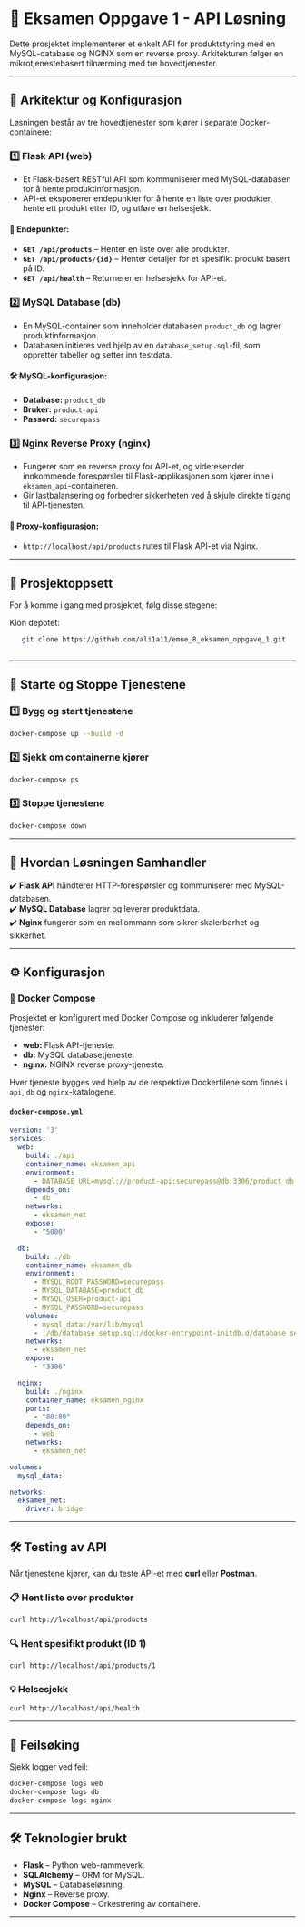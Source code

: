 # 📌 Eksamen Oppgave 1 - API Løsning

Dette prosjektet implementerer et enkelt API for produktstyring med en MySQL-database og NGINX som en reverse proxy. Arkitekturen følger en mikrotjenestebasert tilnærming med tre hovedtjenester.

---

## 📌 Arkitektur og Konfigurasjon

Løsningen består av tre hovedtjenester som kjører i separate Docker-containere:

### 1️⃣ Flask API (web)

- Et Flask-basert RESTful API som kommuniserer med MySQL-databasen for å hente produktinformasjon.
- API-et eksponerer endepunkter for å hente en liste over produkter, hente ett produkt etter ID, og utføre en helsesjekk.

#### 🔗 Endepunkter:

- **`GET /api/products`** – Henter en liste over alle produkter.
- **`GET /api/products/{id}`** – Henter detaljer for et spesifikt produkt basert på ID.
- **`GET /api/health`** – Returnerer en helsesjekk for API-et.

### 2️⃣ MySQL Database (db)

- En MySQL-container som inneholder databasen `product_db` og lagrer produktinformasjon.
- Databasen initieres ved hjelp av en `database_setup.sql`-fil, som oppretter tabeller og setter inn testdata.

#### 🛠 MySQL-konfigurasjon:

- **Database:** `product_db`
- **Bruker:** `product-api`
- **Passord:** `securepass`

### 3️⃣ Nginx Reverse Proxy (nginx)

- Fungerer som en reverse proxy for API-et, og videresender innkommende forespørsler til Flask-applikasjonen som kjører inne i `eksamen_api`-containeren.
- Gir lastbalansering og forbedrer sikkerheten ved å skjule direkte tilgang til API-tjenesten.

#### 🔄 Proxy-konfigurasjon:

- `http://localhost/api/products` rutes til Flask API-et via Nginx.

---

## 🚀 Prosjektoppsett

For å komme i gang med prosjektet, følg disse stegene:

Klon depotet:

```bash
   git clone https://github.com/ali1a11/emne_8_eksamen_oppgave_1.git
  
```

---

## 🚀 Starte og Stoppe Tjenestene

### 1️⃣ Bygg og start tjenestene

```bash
docker-compose up --build -d
```

### 2️⃣ Sjekk om containerne kjører

```bash
docker-compose ps
```

### 3️⃣ Stoppe tjenestene

```bash
docker-compose down
```

---

## 🔄 Hvordan Løsningen Samhandler

✔️ **Flask API** håndterer HTTP-forespørsler og kommuniserer med MySQL-databasen.\
✔️ **MySQL Database** lagrer og leverer produktdata.\
✔️ **Nginx** fungerer som en mellommann som sikrer skalerbarhet og sikkerhet.

---

## ⚙️ Konfigurasjon

### 🐳 Docker Compose

Prosjektet er konfigurert med Docker Compose og inkluderer følgende tjenester:

- **web:** Flask API-tjeneste.
- **db:** MySQL databasetjeneste.
- **nginx:** NGINX reverse proxy-tjeneste.

Hver tjeneste bygges ved hjelp av de respektive Dockerfilene som finnes i `api`, `db` og `nginx`-katalogene.

#### `docker-compose.yml`

```yaml
version: '3'
services:
  web:
    build: ./api
    container_name: eksamen_api
    environment:
      - DATABASE_URL=mysql://product-api:securepass@db:3306/product_db
    depends_on:
      - db
    networks:
      - eksamen_net
    expose:
      - "5000"

  db:
    build: ./db
    container_name: eksamen_db
    environment:
      - MYSQL_ROOT_PASSWORD=securepass
      - MYSQL_DATABASE=product_db
      - MYSQL_USER=product-api
      - MYSQL_PASSWORD=securepass
    volumes:
      - mysql_data:/var/lib/mysql
      - ./db/database_setup.sql:/docker-entrypoint-initdb.d/database_setup.sql
    networks:
      - eksamen_net
    expose:
      - "3306"

  nginx:
    build: ./nginx
    container_name: eksamen_nginx
    ports:
      - "80:80"
    depends_on:
      - web
    networks:
      - eksamen_net

volumes:
  mysql_data:

networks:
  eksamen_net:
    driver: bridge
```

---

## 🛠 Testing av API

Når tjenestene kjører, kan du teste API-et med **curl** eller **Postman**.

### 📋 Hent liste over produkter

```bash
curl http://localhost/api/products
```

### 🔍 Hent spesifikt produkt (ID 1)

```bash
curl http://localhost/api/products/1
```

### 💡 Helsesjekk

```bash
curl http://localhost/api/health
```

---

## 🔎 Feilsøking

Sjekk logger ved feil:

```bash
docker-compose logs web
docker-compose logs db
docker-compose logs nginx
```

---

## 🛠 Teknologier brukt

- **Flask** – Python web-rammeverk.
- **SQLAlchemy** – ORM for MySQL.
- **MySQL** – Databaseløsning.
- **Nginx** – Reverse proxy.
- **Docker Compose** – Orkestrering av containere.

---

